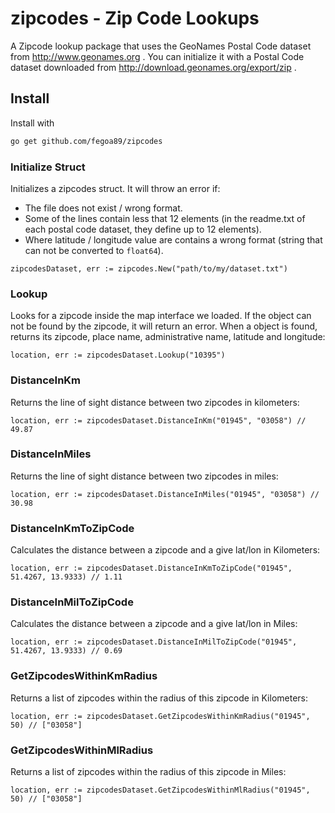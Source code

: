 # zipcodes - Zip Code Lookups

A Zipcode lookup package that uses the GeoNames Postal Code dataset from http://www.geonames.org .
You can initialize it with a Postal Code dataset downloaded from http://download.geonames.org/export/zip .

## Install

Install with
```sh
go get github.com/fegoa89/zipcodes
```

### Initialize Struct
Initializes a zipcodes struct. It will throw an error if:
- The file does not exist / wrong format.
- Some of the lines contain less that 12 elements (in the readme.txt of each postal code dataset, they define up to 12 elements).
- Where latitude / longitude value are contains a wrong format (string that can not be converted to `float64`).

```golang
zipcodesDataset, err := zipcodes.New("path/to/my/dataset.txt")
```

### Lookup
Looks for a zipcode inside the map interface we loaded. If the object can not be found by the zipcode, it will return an error. 
When a object is found, returns its zipcode, place name, administrative name, latitude and longitude:

```golang
location, err := zipcodesDataset.Lookup("10395")
```

### DistanceInKm
Returns the line of sight distance between two zipcodes in kilometers:

```golang
location, err := zipcodesDataset.DistanceInKm("01945", "03058") // 49.87
```

### DistanceInMiles
Returns the line of sight distance between two zipcodes in miles:

```golang
location, err := zipcodesDataset.DistanceInMiles("01945", "03058") // 30.98
```

### DistanceInKmToZipCode
Calculates the distance between a zipcode and a give lat/lon in Kilometers:

```golang
location, err := zipcodesDataset.DistanceInKmToZipCode("01945", 51.4267, 13.9333) // 1.11
```

### DistanceInMilToZipCode
Calculates the distance between a zipcode and a give lat/lon in Miles:

```golang
location, err := zipcodesDataset.DistanceInMilToZipCode("01945", 51.4267, 13.9333) // 0.69
```

### GetZipcodesWithinKmRadius
Returns a list of zipcodes within the radius of this zipcode in Kilometers:

```golang
location, err := zipcodesDataset.GetZipcodesWithinKmRadius("01945", 50) // ["03058"]
```

### GetZipcodesWithinMlRadius
Returns a list of zipcodes within the radius of this zipcode in Miles:

```golang
location, err := zipcodesDataset.GetZipcodesWithinMlRadius("01945", 50) // ["03058"]
```
